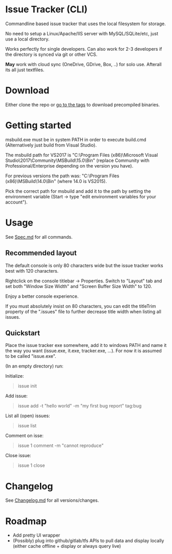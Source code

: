 # Issue Tracker (CLI)

Commandline based issue tracker that uses the local filesystem for storage.

No need to setup a Linux/Apache/IIS server with MySQL/SQLite/etc, just use a local directory.

Works perfectly for single developers. Can also work for 2-3 developers if the directory is synced via git or other VCS.

**May** work with cloud sync (OneDrive, GDrive, Box, ..) for solo use. Afterall its all just textfiles.

# Download

Either clone the repo or [go to the tags](https://github.com/MarcStan/IssueTracker/tags) to download precompiled binaries.

# Getting started

msbuild.exe must be in system PATH in order to execute build.cmd (Alternatively just build from Visual Studio).

The msbuild path for VS2017 is "C:\Program Files (x86)\Microsoft Visual Studio\2017\Community\MSBuild\15.0\Bin" (replace Community with Professional/Enterprise depending on the version you have).

For previous versions the path was: "C:\Program Files (x86)\MSBuild\14.0\Bin" (where 14.0 is VS2015).

Pick the correct path for msbuild and add it to the path by setting the environment variable (Start -> type "edit environment variables for your account").

# Usage

See [Spec.md](Spec.md) for all commands.

## Recommended layout

The default console is only 80 characters wide but the issue tracker works best with 120 characters.

Rightclick on the console titlebar -> Properties. Switch to "Layout" tab and set both "Window Size Width" and "Screen Buffer Size Width" to 120.

Enjoy a better console experience.

If you must absolutely insist on 80 characters, you can edit the titleTrim property of the ".issues" file to further decrease title width when listing all issues.

## Quickstart

Place the issue tracker exe somewhere, add it to windows PATH and name it the way you want (issue.exe, it.exe, tracker.exe, ...). For now it is assumed to be called "issue.exe".

(In an empty directory) run:

Initialize:
> issue init

Add issue:
> issue add -t "hello world" -m "my first bug report" tag:bug

List all (open) issues:
> issue list

Comment on isse:
>issue 1 comment -m "cannot reproduce"

Close issue:
> issue 1 close

# Changelog

See [Changelog.md](Changelog.md) for all versions/changes.

# Roadmap

* Add pretty UI wrapper
* (Possibly) plug into github/gitlab/tfs APIs to pull data and display locally (either cache offline + display or always query live)